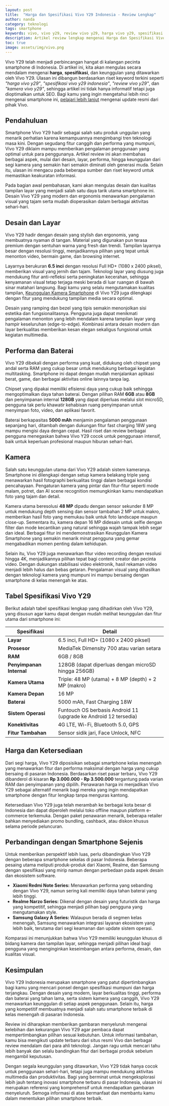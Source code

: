 ```yaml
---
layout: post
title:  "Harga dan Spesifikasi Vivo Y29 Indonesia - Review Lengkap"
author: nanda
category: teknologi
tags: smartphone
keywords: vivo, vivo y29, review vivo y29, harga vivo y29, spesifikasi vivo y29, kamera vivo y29]
description: Artikel review lengkap mengenai Harga dan Spesifikasi Vivo Y29 Indonesia, membahas desain, performa, kamera, serta fitur unggulan smartphone kelas menengah ini
toc: true
image: assets/img/vivo.png
---
```

Vivo Y29 telah menjadi perbincangan hangat di kalangan pecinta smartphone di Indonesia. Di artikel ini, kita akan mengulas secara mendalam mengenai **harga**, **spesifikasi**, dan keunggulan yang ditawarkan oleh Vivo Y29. Ulasan ini dibangun berdasarkan riset keyword terkini seperti *"harga vivo y29"*, *"spesifikasi vivo y29 indonesia"*, *"review vivo y29"*, dan *"kamera vivo y29"*, sehingga artikel ini tidak hanya informatif tetapi juga dioptimalkan untuk SEO. Bagi kamu yang ingin mengetahui lebih rinci mengenai smartphone ini, [pelajari lebih lanjut](https://teknopower.id/) mengenai update resmi dari pihak Vivo.

## Pendahuluan

Smartphone Vivo Y29 hadir sebagai salah satu produk unggulan yang menarik perhatian karena kemampuannya mengimbangi tren teknologi masa kini. Dengan segudang fitur canggih dan performa yang mumpuni, Vivo Y29 diklaim mampu memberikan pengalaman penggunaan yang optimal untuk para penggunanya. Artikel review ini akan membahas berbagai aspek, mulai dari desain, layar, performa, hingga keunggulan dari segi kamera yang semakin hari semakin diminati oleh generasi muda. Selain itu, ulasan ini mengacu pada beberapa sumber dan riset keyword untuk memastikan keakuratan informasi. 

Pada bagian awal pembahasan, kami akan mengulas desain dan kualitas tampilan layar yang menjadi salah satu daya tarik utama smartphone ini. Desain Vivo Y29 yang modern dan ergonomis menawarkan pengalaman visual yang tajam serta mudah dioperasikan dalam berbagai aktivitas sehari-hari.

## Desain dan Layar

Vivo Y29 hadir dengan desain yang stylish dan ergonomis, yang membuatnya nyaman di tangan. Material yang digunakan pun terasa premium dengan sentuhan warna yang fresh dan trendi. Tampilan layarnya besar dengan resolusi tinggi, menjadikannya pilihan yang tepat untuk menonton video, bermain game, dan browsing internet.

Layarnya berukuran **6.5 inci** dengan resolusi Full HD+ (1080 x 2400 piksel), memberikan visual yang jernih dan tajam. Teknologi layar yang diusung juga mendukung fitur anti-refleksi serta peningkatan kecerahan, sehingga kenyamanan visual tetap terjaga meski berada di luar ruangan di bawah sinar matahari langsung. Bagi kamu yang selalu mengutamakan kualitas tampilan, [Keunggulan Kamera Smartphone](https://teknopower.id/review/google-pixel-8-keunggulan-kamera-dan-kinerja-di-smartphone/) di Vivo Y29 juga dilengkapi dengan fitur yang mendukung tampilan media secara optimal.

Desain yang ramping dan bezel yang tipis semakin menonjolkan sisi estetika dan fungsionalitasnya. Pengguna juga dapat menikmati pengalaman menonton yang lebih mendalam karena tampilan layar yang hampir keseluruhan (edge-to-edge). Kombinasi antara desain modern dan layar berkualitas memberikan kesan elegan sekaligus fungsional untuk kegiatan multimedia.

## Performa dan Baterai

Vivo Y29 dibekali dengan performa yang kuat, didukung oleh chipset yang andal serta RAM yang cukup besar untuk mendukung berbagai kegiatan multitasking. Smartphone ini dapat dengan mudah menjalankan aplikasi berat, game, dan berbagai aktivitas online lainnya tanpa lag.

Chipset yang dipakai memiliki efisiensi daya yang cukup baik sehingga mengoptimalkan daya tahan baterai. Dengan pilihan RAM **6GB** atau **8GB** dan penyimpanan internal **128GB** yang dapat diperluas melalui slot microSD, pengguna tak perlu khawatir kehabisan ruang penyimpanan untuk menyimpan foto, video, dan aplikasi favorit.

Baterai berkapasitas **5000 mAh** menjamin pengalaman penggunaan sepanjang hari, ditambah dengan dukungan fitur fast charging 18W yang mampu mengisi daya dengan cepat. Hasil riset dan review berbagai pengguna menegaskan bahwa Vivo Y29 cocok untuk penggunaan intensif, baik untuk keperluan profesional maupun hiburan sehari-hari.

## Kamera

Salah satu keunggulan utama dari Vivo Y29 adalah sistem kameranya. Smartphone ini dilengkapi dengan setup kamera belakang triple yang menawarkan hasil fotographi berkualitas tinggi dalam berbagai kondisi pencahayaan. Pengaturan kamera yang pintar dan fitur-fitur seperti mode malam, potret, dan AI scene recognition memungkinkan kamu mendapatkan foto yang tajam dan detail.

Kamera utama beresolusi **48 MP** dipadu dengan sensor sekunder 8 MP untuk mendukung depth sensing dan sensor tambahan 2 MP untuk makro, memberikan hasil foto yang memukau baik untuk foto landscape maupun close-up. Sementara itu, kamera depan 16 MP didesain untuk selfie dengan filter dan mode kecantikan yang natural sehingga wajah tampak lebih segar dan ideal. Berbagai fitur ini mendemonstrasikan Keunggulan Kamera Smartphone yang semakin menarik minat pengguna yang gemar mengabadikan momen penting dalam kehidupan.

Selain itu, Vivo Y29 juga menawarkan fitur video recording dengan resolusi hingga 4K, menjadikannya pilihan tepat bagi content creator dan pecinta video. Dengan dukungan stabilisasi video elektronik, hasil rekaman video menjadi lebih halus dan bebas getaran. Pengalaman visual yang dihasilkan dengan teknologi kamera yang mumpuni ini mampu bersaing dengan smartphone di kelas menengah ke atas.

## Tabel Spesifikasi Vivo Y29

Berikut adalah tabel spesifikasi lengkap yang dihadirkan oleh Vivo Y29, yang disusun agar kamu dapat dengan mudah melihat keunggulan dan fitur utama dari smartphone ini:

| **Spesifikasi**                | **Detail**                                      |
|--------------------------------|-------------------------------------------------|
| **Layar**                      | 6.5 inci, Full HD+ (1080 x 2400 piksel)           |
| **Prosesor**                   | MediaTek Dimensity 700 atau varian setara         |
| **RAM**                        | 6GB / 8GB                                       |
| **Penyimpanan Internal**       | 128GB (dapat diperluas dengan microSD hingga 256GB)|
| **Kamera Utama**               | Triple: 48 MP (utama) + 8 MP (depth) + 2 MP (makro)|
| **Kamera Depan**               | 16 MP                                           |
| **Baterai**                    | 5000 mAh, Fast Charging 18W                     |
| **Sistem Operasi**             | Funtouch OS berbasis Android 11 (upgrade ke Android 12 tersedia) |
| **Konektivitas**               | 4G LTE, Wi-Fi, Bluetooth 5.0, GPS               |
| **Fitur Tambahan**             | Sensor sidik jari, Face Unlock, NFC             |

## Harga dan Ketersediaan

Dari segi harga, Vivo Y29 diposisikan sebagai smartphone kelas menengah yang menawarkan fitur dan performa maksimal dengan harga yang cukup bersaing di pasaran Indonesia. Berdasarkan riset pasar terbaru, Vivo Y29 dibanderol di kisaran **Rp 3.000.000 - Rp 3.500.000** tergantung pada varian RAM dan penyimpanan yang dipilih. Penawaran harga ini menjadikan Vivo Y29 sebagai alternatif menarik bagi mereka yang ingin mendapatkan smartphone dengan fitur lengkap tanpa menguras kantong.

Ketersediaan Vivo Y29 juga telah merambah ke berbagai kota besar di Indonesia dan dapat diperoleh melalui toko offline maupun platform e-commerce terkemuka. Dengan paket penawaran menarik, beberapa retailer bahkan menyediakan promo bundling, cashback, atau diskon khusus selama periode peluncuran.

## Perbandingan dengan Smartphone Sejenis

Untuk memberikan perspektif lebih luas, perlu dibandingkan Vivo Y29 dengan beberapa smartphone sekelas di pasar Indonesia. Beberapa pesaing utama meliputi produk-produk dari Xiaomi, Realme, dan Samsung dengan spesifikasi yang mirip namun dengan perbedaan pada aspek desain dan ekosistem software.

- **Xiaomi Redmi Note Series:** Menawarkan performa yang sebanding dengan Vivo Y29, namun sering kali memiliki daya tahan baterai yang lebih tinggi.
- **Realme Narzo Series:** Dikenal dengan desain yang futuristik dan harga yang kompetitif, sehingga menjadi pilihan bagi pengguna yang mengutamakan style.
- **Samsung Galaxy A Series:** Walaupun berada di segmen kelas menengah, Samsung menawarkan integrasi layanan ekosistem yang lebih baik, terutama dari segi keamanan dan update sistem operasi.

Komparasi ini menunjukkan bahwa Vivo Y29 memiliki keunggulan khusus di bidang kamera dan tampilan layar, sehingga menjadi pilihan ideal bagi pengguna yang menginginkan keseimbangan antara performa, desain, dan kualitas visual.

## Kesimpulan

Vivo Y29 Indonesia merupakan smartphone yang patut dipertimbangkan bagi kamu yang mencari ponsel dengan spesifikasi mumpuni dan harga terjangkau. Dengan desain yang modern, layar berkualitas tinggi, performa dan baterai yang tahan lama, serta sistem kamera yang canggih, Vivo Y29 menawarkan keunggulan di setiap aspek penggunaan. Selain itu, harga yang kompetitif membuatnya menjadi salah satu smartphone terbaik di kelas menengah di pasaran Indonesia.

Review ini diharapkan memberikan gambaran menyeluruh mengenai kelebihan dan kekurangan Vivo Y29 agar pembaca dapat mempertimbangkan pilihan sesuai kebutuhan. Untuk informasi tambahan, kamu bisa mengikuti update terbaru dari situs resmi Vivo dan berbagai review mendalam dari para ahli teknologi. Jangan ragu untuk mencari tahu lebih banyak dan selalu bandingkan fitur dari berbagai produk sebelum mengambil keputusan.

Dengan segala keunggulan yang ditawarkan, Vivo Y29 tidak hanya cocok untuk penggunaan sehari-hari, tetapi juga mampu mendukung aktivitas multimedia dan produktivitas. Bagi yang berminat untuk mengeksplorasi lebih jauh tentang inovasi smartphone terbaru di pasar Indonesia, ulasan ini merupakan referensi yang komprehensif untuk mendapatkan gambaran menyeluruh. Semoga informasi di atas bermanfaat dan membantu kamu dalam menentukan pilihan smartphone terbaik.

